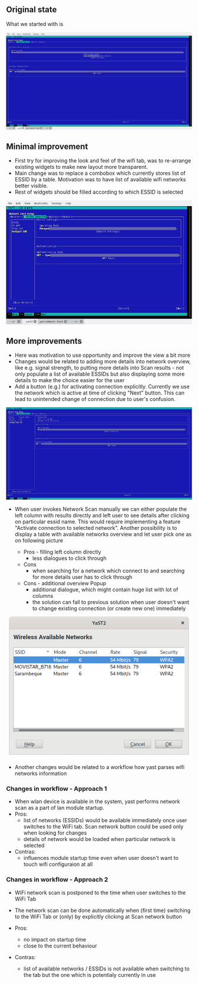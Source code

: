 ## Original state

What we started with is

![Original WiFi Tab Look](../pics/network-wifi-current.png)

## Minimal improvement

* First try for improving the look and feel of the wifi tab, was to re-arrange existing widgets to make new layout more transparent.
* Main change was to replace a combobox which currently stores list of ESSID by a table. Motivation was to have list of available wifi networks better visible.
* Rest of widgets should be filled according to which ESSID is selected

![Minimal WiFi Redesign](../pics/network-wifi-proposal.png)

## More improvements

* Here was motivation to use opportunity and improve the view a bit more
* Changes would be related to adding more details into network overview, like e.g. signal strength, to putting more details into Scan results - not only populate a list of available ESSIDs but also displaying some more details to make the choice easier for the user
* Add a button (e.g.) for activating connection explicitly. Currently we use the network which is active at time of clicking "Next" button. This can lead to unintended change of connection due to user's confusion.

![WiFi tab with network details](../pics/network-wifi-proposal_details.png)

* When user invokes Network Scan manually we can either populate the left column with results directly and left user to see details after clicking on particular essid name. This would require implementing a feature "Activate connection to selected network". Another possibility is to display a table with available networks overview and let user pick one as on following picture

	- Pros - filling left column directly
		- less dialogues to click through
	- Cons
		- when searching for a network which connect to and searching for more details user has to click through
	- Cons - additional overview Popup
		- additional dialogue, which might contain huge list with lot of columns
		- the solution can fall to previous solution when user doesn't want to change existing connection (or create new one) immediately

![Network scan result](../pics/network-wifi-scan_result.png)

* Another changes would be related to a workflow how yast parses wifi networks information

### Changes in workflow - Approach 1

* When wlan device is available in the system, yast performs network scan as a part of lan module startup.
* Pros:
	- list of networks (ESSIDs) would be available immediately once user switches to the WiFi tab. Scan network button could be used only when looking for changes
	- details of network would be loaded when particular network is selected
* Contras:
	- influences module startup time even when user doesn't want to touch wifi configuraion at all

### Changes in workflow - Approach 2

* WiFi network scan is postponed to the time when user switches to the WiFi Tab

* The network scan can be done automatically when (first time) switching to the WiFi Tab or (only) by explicitly clicking at Scan network button

* Pros:
	- no impact on startup time
	- close to the current behaviour

* Contras:
	- list of available networks / ESSIDs is not available when switching to the tab but the one which is potentialy currently in use
